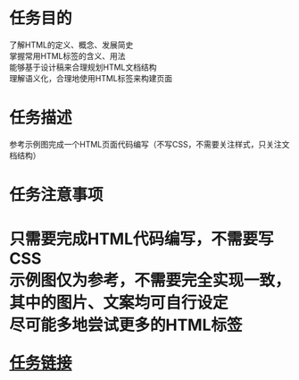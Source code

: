 <h1>任务目的</h1>
<p>了解HTML的定义、概念、发展简史<br>
掌握常用HTML标签的含义、用法<br>
能够基于设计稿来合理规划HTML文档结构<br>
理解语义化，合理地使用HTML标签来构建页面<br></p>
<h1>任务描述</h1>
<p>参考示例图完成一个HTML页面代码编写（不写CSS，不需要关注样式，只关注文档结构）</p>
<h1>任务注意事项<h1>
<p>只需要完成HTML代码编写，不需要写CSS<br>
示例图仅为参考，不需要完全实现一致，其中的图片、文案均可自行设定<br>
尽可能多地尝试更多的HTML标签<br></p>
<p><a href="http://ife.baidu.com/course/detail/id/90">任务链接</a></p>

